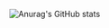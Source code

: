 ![Anurag's GitHub stats](https://github-readme-stats.vercel.app/api?username=IrfanDect&show_icons=true&theme=merko)

